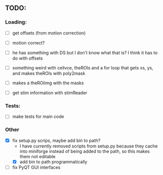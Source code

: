 ## TODO:
### Loading:
- [ ] get offsets (from motion correction)
- [ ] motion correct?
- [ ] he has something with DS but I don't know what that is? I think it has to do with offsets
- [ ] something weird with cellvce, theROIs and a for loop that gets xs, ys, and makes theROIs with poly2mask
- [ ] makes a theROIimg with the masks
- [ ] get stim information with stimReader


### Tests:
- [ ] make tests for main code


### Other
- [x] fix setup.py scrips, maybe add bin to path?
    - I have currently removed scripts from setup.py because they cache into miniforge instead of being added to the path, so this makes them not editable
    - [x] add bin to path programmatically

- [ ] fix PyQT GUI interfaces
